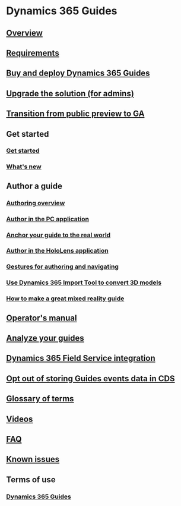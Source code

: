 # Dynamics 365 Guides
## [Overview](index.md)
## [Requirements](requirements.md)
## [Buy and deploy Dynamics 365 Guides](setup.md)
## [Upgrade the solution (for admins)](upgrade.md)
## [Transition from public preview to GA](public-preview-transition.md)
## Get started
### [Get started](get-started.md)
### [What's new](new.md)
## Author a guide
### [Authoring overview](authoring-overview.md)
### [Author in the PC application](pc-authoring.md)
### [Anchor your guide to the real world](anchor.md)
### [Author in the HoloLens application](hololens-authoring.md)
### [Gestures for authoring and navigating](authoring-gestures.md)
### [Use Dynamics 365 Import Tool to convert 3D models](import-tool.md)
### [How to make a great mixed reality guide](great-guide.md)
## [Operator's manual](operator-guide.md)
## [Analyze your guides](analytics-guide.md)
## [Dynamics 365 Field Service integration](field-service.md)
## [Opt out of storing Guides events data in CDS](data-opt-out.md)
## [Glossary of terms](glossary.md)
## [Videos](videos.md)
## [FAQ](faq.md)
## [Known issues](known-issues.md)
## Terms of use
### [Dynamics 365 Guides](../legal/guides-service-terms.md)


